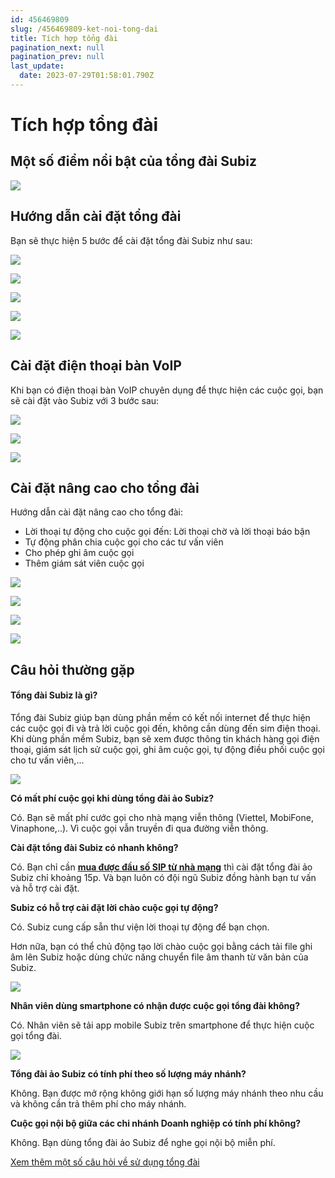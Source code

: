 ```yaml
---
id: 456469809
slug: /456469809-ket-noi-tong-dai
title: Tích hợp tổng đài
pagination_next: null
pagination_prev: null
last_update:
  date: 2023-07-29T01:58:01.790Z
---
```


# Tích hợp tổng đài



## Một số điểm nổi bật của tổng đài Subiz



![](https://vcdn.subiz-cdn.com/file/c20a6e983ffdc35acfdb1d9a5484b1ac70566a1fd67dccb3951b946a612584f9_acpxkgumifuoofoosble)

## Hướng dẫn cài đặt tổng đài


Bạn sẽ thực hiện 5 bước để cài đặt tổng đài Subiz như sau:


![](https://vcdn.subiz-cdn.com/file/03e249e1889862a8ca41fe33e6c01e4289255c4fd9b67b270e1db0b1ad08a33b_acpxkgumifuoofoosble)



![](https://vcdn.subiz-cdn.com/file/5c5153076b119cb3e292f7c7e02ad652ac8a71bb921d71b6f7c3807d25bb5337_acpxkgumifuoofoosble)



![](https://vcdn.subiz-cdn.com/file/dc1675b5f669931b85c5f8cb7426faa06527b928c71d43e578ba4ae72e6d1ff2_acpxkgumifuoofoosble)



![](https://vcdn.subiz-cdn.com/file/8e8b4a1372b2ac73560b52cf3dd1d81361954ed28378b8708efefc8da6db9559_acpxkgumifuoofoosble)



![](https://vcdn.subiz-cdn.com/file/09a93abf9752c35e0f5994ada5267a622b02bbd5e1c4557249b803373c22a8f1_acpxkgumifuoofoosble)

## Cài đặt điện thoại bàn VoIP


Khi bạn có điện thoại bàn VoIP chuyên dụng để thực hiện các cuộc gọi, bạn sẽ cài đặt vào Subiz với 3 bước sau:


![](https://vcdn.subiz-cdn.com/file/80951454853d613475cbf59c57f3365197cb56a6dde8a3bc3694a256dd723d0d_acpxkgumifuoofoosble)



![](https://vcdn.subiz-cdn.com/file/53c07dba3276756aad4e027c3b095253732bb0ab53e7db5aea900ca3a2a1b99c_acpxkgumifuoofoosble)





![](https://vcdn.subiz-cdn.com/file/07bd3cbf4864152c1af832b33aab56e21ea78f54b7a642383932644ce7a40fa2_acpxkgumifuoofoosble)

## Cài đặt nâng cao cho tổng đài


Hướng dẫn cài đặt nâng cao cho tổng đài:

- Lời thoại tự động cho cuộc gọi đến: Lời thoại chờ và lời thoại báo bận
- Tự động phân chia cuộc gọi cho các tư vấn viên
- Cho phép ghi âm cuộc gọi
- Thêm giám sát viên cuộc gọi


![](https://vcdn.subiz-cdn.com/file/069b15455b122ba3931222fd99dee211c65bfa56f88996900b18753d43cc48c5_acpxkgumifuoofoosble)



![](https://vcdn.subiz-cdn.com/file/7d6772fe7a51fe0a2717a38a97dc89ab2fbd4e07de36c875d437d3196c16d17f_acpxkgumifuoofoosble)



![](https://vcdn.subiz-cdn.com/file/3e3e02fb94ab07c0b01a458ad0a4dba5579bb223bbeaa96e5186cee745cfd3fc_acpxkgumifuoofoosble)



![](https://vcdn.subiz-cdn.com/file/121f9a1f9798f22c6b2d1ca47072888e733e979c4c2897b91f6f2801089915ba_acpxkgumifuoofoosble)

## Câu hỏi thường gặp

#### Tổng đài Subiz là gì? 


Tổng đài Subiz giúp bạn dùng phần mềm có kết nối internet để thực hiện các cuộc gọi đi và trả lời cuộc gọi đến, không cần dùng đến sim điện thoại. Khi dùng phần mềm Subiz, bạn sẽ xem được thông tin khách hàng gọi điện thoại, giám sát lịch sử cuộc gọi, ghi âm cuộc gọi, tự động điều phối cuộc gọi cho tư vấn viên,...


![](https://vcdn.subiz-cdn.com/file/1bac3afba449964931e83a8a3943b2b45e59ffd2393e9e76eecb85c0f395922a_acpxkgumifuoofoosble)




**Có mất phí cuộc gọi khi dùng tổng đài ảo Subiz?**

Có. Bạn sẽ mất phí cước gọi cho nhà mạng viễn thông (Viettel, MobiFone, Vinaphone,..). Vì cuộc gọi vẫn truyền đi qua đường viễn thông.



**Cài đặt tổng đài Subiz có nhanh không?**

Có. Bạn chỉ cần **[mua được đầu số SIP từ nhà mạng](https://subiz.com.vn/docs/456469809-ket-noi-tong-dai#b%C6%B0%E1%BB%9Bc-1-mua-%C4%91%E1%BA%A7u-s%E1%BB%91-t%E1%BB%95ng-%C4%91%C3%A0i-t%E1%BB%AB-nh%C3%A0-m%E1%BA%A1ng)** thì cài đặt tổng đài ảo Subiz chỉ khoảng 15p. Và bạn luôn có đội ngũ Subiz đồng hành bạn tư vấn và hỗ trợ cài đặt.



**Subiz có hỗ trợ cài đặt lời chào cuộc gọi tự động?**

Có. Subiz cung cấp sẵn thư viện lời thoại tự động để bạn chọn. 

Hơn nữa, bạn có thể chủ động tạo lời chào cuộc gọi bằng cách tải file ghi âm lên Subiz hoặc dùng chức năng chuyển file âm thanh từ văn bản của Subiz.


![](https://vcdn.subiz-cdn.com/file/36d98eb69a7a5d9f202f22e726eeed36c8ab4e2cc0b3539a6b8c34aa5423775c_acpxkgumifuoofoosble)




**Nhân viên dùng smartphone có nhận được cuộc gọi tổng đài không?**

Có. Nhân viên sẽ tải app mobile Subiz trên smartphone để thực hiện cuộc gọi tổng đài.


![](https://vcdn.subiz-cdn.com/file/d30c32b9fa60a4fc026e877ec78eb0578555358e9131c6b75ed8fdb53e2763cb_acpxkgumifuoofoosble)




**Tổng đài ảo Subiz có tính phí theo số lượng máy nhánh?**

Không. Bạn được mở rộng không giới hạn số lượng máy nhánh theo nhu cầu và không cần trả thêm phí cho máy nhánh.



**Cuộc gọi nội bộ giữa các chi nhánh Doanh nghiệp có tính phí không?**

Không. Bạn dùng tổng đài ảo Subiz để nghe gọi nội bộ miễn phí.



[Xem thêm một số câu hỏi về sử dụng tổng đài](https://subiz.com.vn/docs/883847443-cau-hoi-ve-tong-dai)